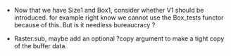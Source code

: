 * Now that we have Size1 and Box1, consider whether V1 should be introduced.
  for example right know we cannot use the Box_tests functor because 
  of this. But is it needless bureaucracy ?  

* Raster.sub, maybe add an optional ?copy argument to make a tight copy
  of the buffer data.
